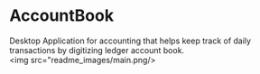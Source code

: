# AccountBook
Desktop Application for accounting that helps  keep track of daily transactions by digitizing ledger account book.\
<img src="readme_images/main.png/>


